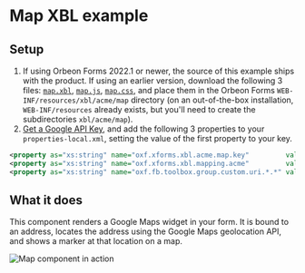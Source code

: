 # Map XBL example

## Setup

1. If using Orbeon Forms 2022.1 or newer, the source of this example ships with the product. If using an earlier version, download the following 3 files: [`map.xbl`](https://github.com/orbeon/orbeon-forms/blob/master/form-runner/jvm/src/main/resources/xbl/acme/map/map.xbl), [`map.js`](https://github.com/orbeon/orbeon-forms/blob/master/form-runner/jvm/src/main/assets/xbl/acme/map/map.js), [`map.css`](https://github.com/orbeon/orbeon-forms/blob/master/form-runner/jvm/src/main/assets/xbl/acme/map/map.css), and place them in the Orbeon Forms `WEB-INF/resources/xbl/acme/map` directory (on an out-of-the-box installation, `WEB-INF/resources` already exists, but you'll need to create the subdirectories `xbl/acme/map`).
2. [Get a Google API Key](https://developers.google.com/maps/documentation/javascript/tutorial#api_key), and add the following 3 properties to your `properties-local.xml`, setting the value of the first property to your key.

```xml
<property as="xs:string" name="oxf.xforms.xbl.acme.map.key"         value=""/>
<property as="xs:string" name="oxf.xforms.xbl.mapping.acme"         value="http://www.acme.com/xbl"/>
<property as="xs:string" name="oxf.fb.toolbox.group.custom.uri.*.*" value="oxf:/xbl/acme/map/map.xbl"/>
```

## What it does

This component renders a Google Maps widget in your form. It is bound to an address, locates the address using the Google Maps geolocation API, and shows a marker at that location on a map.

![Map component in action](../images/xbl-map.png)
